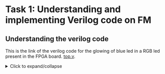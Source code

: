 # Task 1: Understanding and implementing Verilog code on FM
## Understanding the verilog code
This is the link of the verilog code for the glowing of blue led in a RGB led present in the FPGA board. [top.v](https://github.com/thesourcerer8/VSDSquadron_FM/blob/main/led_blue/top.v). 
<details>
  <summary>Click to expand/collapse</summary>
The first section of the verilog code says. 
  
1. led_red,led_blue,led_green  These are the output wires that controls the clors of RGB led which carries output of logic 1 or 0

2. hw_clk  It is a clock that provides clock signals to the module"s timing.

3. testwire  it is connected to bit 5  of the frequency counter

